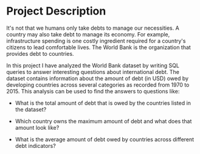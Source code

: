# Project Description

It's not that we humans only take debts to manage our necessities. A country may also take debt to manage its economy. For example, infrastructure spending is one costly ingredient required for a country's citizens to lead comfortable lives. The World Bank is the organization that provides debt to countries.



In this project I have analyzed the World Bank dataset by writing SQL queries to answer interesting questions about international debt. The dataset contains information about the amount of debt (in USD) owed by developing countries across several categories as recorded from 1970 to 2015. This analysis can be used to find the answers to questions like:


* What is the total amount of debt that is owed by the countries listed in the dataset?

* Which country owns the maximum amount of debt and what does that amount look like?

* What is the average amount of debt owed by countries across different debt indicators?
